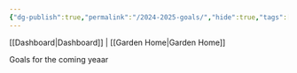 ```yaml
---
{"dg-publish":true,"permalink":"/2024-2025-goals/","hide":true,"tags":["goals","work"],"noteIcon":"","created":"2025-01-09T07:46:02.015-08:00","updated":"2025-01-09T07:46:02.015-08:00"}
---
```


[[Dashboard\|Dashboard]] | [[Garden Home\|Garden Home]]
 
 Goals for the coming yeaar

